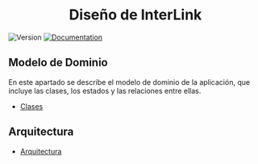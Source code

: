 <h1 align="center">Diseño de InterLink</h1>
<div align="center">
  
</div>
<p>
  <img alt="Version" src="https://img.shields.io/badge/version-1.0-blue.svg?cacheSeconds=2592000" />
  <a href="empty" target="_blank">
    <img alt="Documentation" src="https://img.shields.io/badge/documentation-yes-brightgreen.svg" />
  </a>
</p>

## Modelo de Dominio

En este apartado se describe el modelo de dominio de la aplicación, que incluye las clases, los estados y las relaciones entre ellas.

- [Clases](./modelo_de_dominio/clases/README.md)


## Arquitectura

- [Arquitectura](./arquitectura/README.md)
